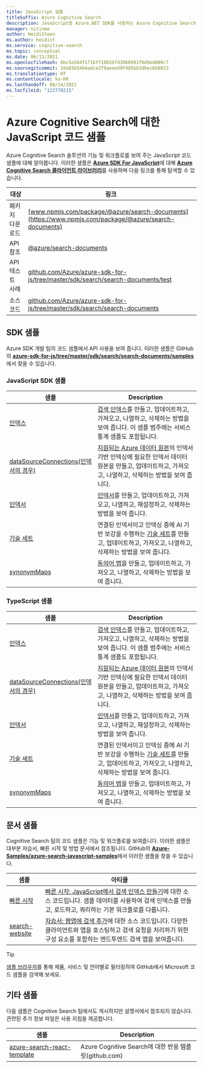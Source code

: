 ```yaml
---
title: JavaScript 샘플
titleSuffix: Azure Cognitive Search
description: JavaScript용 Azure.NET SDK를 사용하는 Azure Cognitive Search 데모 JavaScript 코드 샘플을 찾습니다.
manager: nitinme
author: HeidiSteen
ms.author: heidist
ms.service: cognitive-search
ms.topic: conceptual
ms.date: 06/11/2021
ms.openlocfilehash: 6bc5a504f1716ff10b56fd30b8991f6d9e4009c7
ms.sourcegitcommit: 2da83b54b4adce2f9aeeed9f485bb3dbec6b8023
ms.translationtype: HT
ms.contentlocale: ko-KR
ms.lasthandoff: 08/24/2021
ms.locfileid: "122770215"
---
```

# <a name="javascript-code-samples-for-azure-cognitive-search"></a>Azure Cognitive Search에 대한 JavaScript 코드 샘플

Azure Cognitive Search 솔루션의 기능 및 워크플로를 보여 주는 JavaScript 코드 샘플에 대해 알아봅니다. 이러한 샘플은 [**Azure SDK For JavaScript**](/azure/developer/javascript/)에 대해 [**Azure Cognitive Search 클라이언트 라이브러리**](/javascript/api/overview/azure/search-documents-readme)를 사용하며 다음 링크를 통해 탐색할 수 있습니다.

| 대상 | 링크 |
|--------|------|
| 패키지 다운로드 | [www.npmjs.com/package/@azure/search-documents](https://www.npmjs.com/package/@azure/search-documents) |
| API 참조 | [@azure/search-documents](/javascript/api/@azure/search-documents/)  |
| API 테스트 사례 | [github.com/Azure/azure-sdk-for-js/tree/master/sdk/search/search-documents/test](https://github.com/Azure/azure-sdk-for-js/tree/master/sdk/search/search-documents/test) |
| 소스 코드 | [github.com/Azure/azure-sdk-for-js/tree/master/sdk/search/search-documents](https://github.com/Azure/azure-sdk-for-js/tree/master/sdk/search/search-documents)  |

## <a name="sdk-samples"></a>SDK 샘플

Azure SDK 개발 팀의 코드 샘플에서 API 사용을 보여 줍니다. 이러한 샘플은 GitHub의 [**azure-sdk-for-js/tree/master/sdk/search/search-documents/samples**](https://github.com/Azure/azure-sdk-for-js/tree/master/sdk/search/search-documents/samples)에서 찾을 수 있습니다.

### <a name="javascript-sdk-samples"></a>JavaScript SDK 샘플

| 샘플 | Description |
|---------|-------------|
| [인덱스](https://github.com/Azure/azure-sdk-for-js/tree/main/sdk/search/search-documents/samples/v11/javascript) | [검색 인덱스](search-what-is-an-index.md)를 만들고, 업데이트하고, 가져오고, 나열하고, 삭제하는 방법을 보여 줍니다. 이 샘플 범주에는 서비스 통계 샘플도 포함됩니다. |
| [dataSourceConnections(인덱서의 경우)](https://github.com/Azure/azure-sdk-for-js/blob/main/sdk/search/search-documents/samples/v11/javascript/dataSourceConnectionOperations.js) | [지원되는 Azure 데이터 원본](search-indexer-overview.md#supported-data-sources)의 인덱서 기반 인덱싱에 필요한 인덱서 데이터 원본을 만들고, 업데이트하고, 가져오고, 나열하고, 삭제하는 방법을 보여 줍니다. |
| [인덱서](https://github.com/Azure/azure-sdk-for-js/tree/main/sdk/search/search-documents/samples/v11/javascript) |  [인덱서](search-indexer-overview.md)를 만들고, 업데이트하고, 가져오고, 나열하고, 재설정하고, 삭제하는 방법을 보여 줍니다.|
| [기술 세트](https://github.com/Azure/azure-sdk-for-js/tree/main/sdk/search/search-documents/samples/v11/javascript) |   연결된 인덱서이고 인덱싱 중에 AI 기반 보강을 수행하는 [기술 세트](cognitive-search-working-with-skillsets.md)를 만들고, 업데이트하고, 가져오고, 나열하고, 삭제하는 방법을 보여 줍니다. |
| [synonymMaps](https://github.com/Azure/azure-sdk-for-js/tree/main/sdk/search/search-documents/samples/v11/javascript) | [동의어 맵](search-synonyms.md)을 만들고, 업데이트하고, 가져오고, 나열하고, 삭제하는 방법을 보여 줍니다.  |

### <a name="typescript-samples"></a>TypeScript 샘플

| 샘플 | Description |
|---------|-------------|
| [인덱스](https://github.com/Azure/azure-sdk-for-js/tree/main/sdk/search/search-documents/samples/v11/typescript/src) | [검색 인덱스](search-what-is-an-index.md)를 만들고, 업데이트하고, 가져오고, 나열하고, 삭제하는 방법을 보여 줍니다. 이 샘플 범주에는 서비스 통계 샘플도 포함됩니다. |
| [dataSourceConnections(인덱서의 경우)](https://github.com/Azure/azure-sdk-for-js/blob/main/sdk/search/search-documents/samples/v11/typescript/src/dataSourceConnectionOperations.ts) | [지원되는 Azure 데이터 원본](search-indexer-overview.md#supported-data-sources)의 인덱서 기반 인덱싱에 필요한 인덱서 데이터 원본을 만들고, 업데이트하고, 가져오고, 나열하고, 삭제하는 방법을 보여 줍니다. |
| [인덱서](https://github.com/Azure/azure-sdk-for-js/tree/main/sdk/search/search-documents/samples/v11/typescript/src) |  [인덱서](search-indexer-overview.md)를 만들고, 업데이트하고, 가져오고, 나열하고, 재설정하고, 삭제하는 방법을 보여 줍니다.|
| [기술 세트](https://github.com/Azure/azure-sdk-for-js/blob/main/sdk/search/search-documents/samples/v11/typescript/src/skillSetOperations.ts) |   연결된 인덱서이고 인덱싱 중에 AI 기반 보강을 수행하는 [기술 세트](cognitive-search-working-with-skillsets.md)를 만들고, 업데이트하고, 가져오고, 나열하고, 삭제하는 방법을 보여 줍니다. |
| [synonymMaps](https://github.com/Azure/azure-sdk-for-js/blob/main/sdk/search/search-documents/samples/v11/typescript/src/synonymMapOperations.ts) | [동의어 맵](search-synonyms.md)을 만들고, 업데이트하고, 가져오고, 나열하고, 삭제하는 방법을 보여 줍니다.  |

## <a name="doc-samples"></a>문서 샘플

Cognitive Search 팀의 코드 샘플은 기능 및 워크플로를 보여줍니다. 이러한 샘플은 대부분 자습서, 빠른 시작 및 방법 문서에서 참조됩니다. GitHub의 [**Azure-Samples/azure-search-javascript-samples**](https://github.com/Azure-Samples/azure-search-javascript-samples)에서 이러한 샘플을 찾을 수 있습니다.

| 샘플 | 아티클 |
|---------|---------|
| [빠른 시작](https://github.com/Azure-Samples/azure-search-javascript-samples/tree/master/quickstart/v11) | [빠른 시작: JavaScript에서 검색 인덱스 만들기](search-get-started-javascript.md)에 대한 소스 코드입니다. 샘플 데이터를 사용하여 검색 인덱스를 만들고, 로드하고, 쿼리하는 기본 워크플로를 다룹니다. |
| [search-website](https://github.com/azure-samples/azure-search-javascript-samples/tree/master/search-website) | [자습서: 웹앱에 검색 추가](tutorial-javascript-overview.md)에 대한 소스 코드입니다. 다양한 클라이언트와 앱을 호스팅하고 검색 요청을 처리하기 위한 구성 요소를 포함하는 엔드투엔드 검색 앱을 보여줍니다.|

> [!Tip]
> [샘플 브라우저](/samples/browse/?languages=javascript&products=azure-cognitive-search)를 통해 제품, 서비스 및 언어별로 필터링하여 GitHub에서 Microsoft 코드 샘플을 검색해 보세요.

## <a name="other-samples"></a>기타 샘플

다음 샘플은 Cognitive Search 팀에서도 게시하지만 설명서에서 참조되지 않습니다. 관련된 추가 정보 파일은 사용 지침을 제공합니다.

| 샘플 | Description |
|---------|-------------|
| [azure-search-react-template](https://github.com/dereklegenzoff/azure-search-react-template) | Azure Cognitive Search에 대한 반응 템플릿(github.com) |
